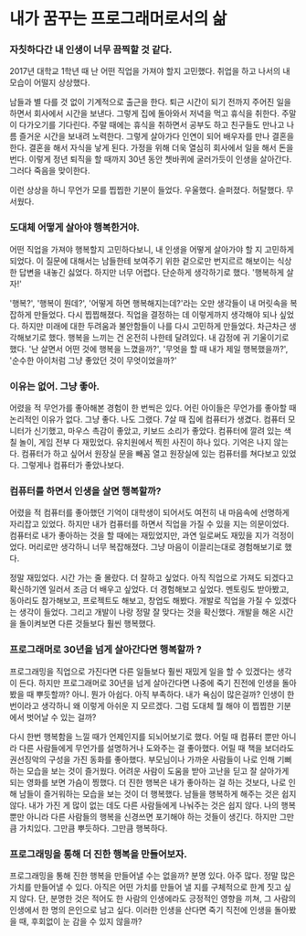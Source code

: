 # 내가 꿈꾸는 프로그래머로서의 삶

### 자칫하다간 내 인생이 너무 끔찍할 것 같다.
2017년 대학교 1학년 때 난 어떤 직업을 가져야 할지 고민했다. 취업을 하고 나서의 내 모습이 어떨지 상상했다. 

남들과 별 다를 것 없이 기계적으로 출근을 한다. 퇴근 시간이 되기 전까지 주어진 일을 하면서 회사에서 시간을 보낸다. 그렇게 집에 돌아와서 저녁을 먹고 휴식을 취한다. 주말이 다가오기를 기다린다. 주말 때에는 휴식을 취하면서 공부도 하고 친구들도 만나고 나름 즐거운 시간을 보내려 노력한다. 그렇게 살아가다 인연이 되어 배우자를 만나 결혼을 한다. 결혼을 해서 자식을 낳게 된다. 가정을 위해 더욱 열심히 회사에서 일을 해서 돈을 번다. 이렇게 정년 퇴직을 할 때까지 30년 동안 쳇바퀴에 굴러가듯이 인생을 살아간다. 그러다 죽음을 맞이한다.

이런 상상을 하니 무언가 모를 찝찝한 기분이 들었다. 우울했다. 슬퍼졌다. 허탈했다. 무서웠다. 

### 도대체 어떻게 살아야 행복한거야.
어떤 직업을 가져야 행복할지 고민하다보니, 내 인생을 어떻게 살아가야 할 지 고민하게 되었다. 이 질문에 대해서는 남들한테 보여주기 위한 겉으로만 번지르르 해보이는 식상한 답변을 내놓긴 싫었다. 하지만 너무 어렵다. 단순하게 생각하기로 했다. '행복하게 살자!'

'행복?', '행복이 뭔데?', '어떻게 하면 행복해지는데?'라는 오만 생각들이 내 머릿속을 복잡하게 만들었다. 다시 찝찝해졌다. 직업을 결정하는 데 이렇게까지 생각해야 되나 싶었다. 하지만 미래에 대한 두려움과 불안함들이 나를 다시 고민하게 만들었다. 차근차근 생각해보기로 했다. 행복을 느끼는 건 온전히 나한테 달려있다. 내 감정에 귀 기울이기로 했다. '난 살면서 어떤 것에 행복을 느꼈을까?', '무엇을 할 때 내가 제일 행복했을까?', '순수한 아이처럼 그냥 좋았던 것이 무엇이었을까?'

### 이유는 없어. 그냥 좋아. 
어렸을 적 무언가를 좋아해본 경험이 한 번씩은 있다. 어린 아이들은 무언가를 좋아할 때 논리적인 이유가 없다. 그냥 좋다. 나도 그랬다. 7살 때 집에 컴퓨터가 생겼다. 컴퓨터 모니터가 신기했고, 마우스 촉감이 좋았고, 키보드 소리가 좋았다. 컴퓨터에 깔려 있는 색칠 놀이, 게임 전부 다 재밌었다. 유치원에서 찍힌 사진이 하나 있다. 기억은 나지 않는다. 컴퓨터가 하고 싶어서 원장실 문을 빼꼼 열고 원장실에 있는 컴퓨터를 쳐다보고 있었다. 그렇게나 컴퓨터가 좋았나보다. 

### 컴퓨터를 하면서 인생을 살면 행복할까?
어렸을 적 컴퓨터를 좋아했던 기억이 대학생이 되어서도 여전히 내 마음속에 선명하게 자리잡고 있었다. 하지만 내가 컴퓨터를 하면서 직업을 가질 수 있을 지는 의문이었다. 컴퓨터로 내가 좋아하는 것을 할 때에는 재밌었지만, 과연 일로써도 재밌을 지가 걱정이었다. 머리로만 생각하니 너무 복잡해졌다. 그냥 마음이 이끌리는대로 경험해보기로 했다.

정말 재밌었다. 시간 가는 줄 몰랐다. 더 잘하고 싶었다. 아직 직업으로 가져도 되겠다고 확신하기엔 일러서 조금 더 배우고 싶었다. 더 경험해보고 싶었다. 멘토링도 받아봤고, 동아리도 참가해보고, 프로젝트도 해보고, 창업도 해봤다. 개발로 직업을 가질 수 있겠다는 생각이 들었다. 그리고 개발이 나랑 정말 잘 맞다는 것을 확신했다. 개발을 해온 시간을 돌이켜보면 다른 것들보다 훨씬 행복했다. 

### 프로그래머로 30년을 넘게 살아간다면 행복할까 ?
프로그래밍을 직업으로 가진다면 다른 일들보다 훨씬 재밌게 일을 할 수 있겠다는 생각이 든다. 하지만 프로그래머로 30년을 넘게 살아간다면 나중에 죽기 진전에 인생을 돌아봤을 때 뿌듯할까? 아니. 뭔가 아쉽다. 아직 부족하다. 내가 욕심이 많은걸까? 인생이 한 번이라고 생각하니 왜 이렇게 아쉬운 지 모르겠다. 그럼 도대체 뭘 해야 이 찝찝한 기분에서 벗어날 수 있는 걸까?

다시 한번 행복함을 느낄 때가 언제인지를 되뇌어보기로 했다. 어릴 때 컴퓨터 뿐만 아니라 다른 사람들에게 무언가를 설명하거나 도와주는 걸 좋아했다. 어릴 때 책을 보더라도 권선징악의 구성을 가진 동화를 좋아했다. 부모님이나 가까운 사람들이 나로 인해 기뻐하는 모습을 보는 것이 즐거웠다. 어려운 사람이 도움을 받아 고난을 딛고 잘 살아가게 되는 영화를 보면 가슴이 찡했다. 더 진한 행복은 내가 좋아하는 걸 하는 것보다, 나로 인해 남들이 즐거워하는 모습을 보는 것이 더 행복했다. 남들을 행복하게 해주는 것은 쉽지 않다. 내가 가진 게 많이 없는 데도 다른 사람들에게 나눠주는 것은 쉽지 않다. 나의 행복 뿐만 아니라 다른 사람들의 행복을 신경쓰면 포기해야 하는 것들이 생긴다. 하지만 그만큼 가치있다. 그만큼 뿌듯하다. 그만큼 행복하다.

### 프로그래밍을 통해 더 진한 행복을 만들어보자.
프로그래밍을 통해 진한 행복을 만들어낼 수는 없을까? 분명 있다. 아주 많다. 정말 많은 가치를 만들어낼 수 있다. 아직은 어떤 가치를 만들어 낼 지를 구체적으로 한계 짓고 싶지 않다. 단, 분명한 것은 적어도 한 사람의 인생에라도 긍정적인 영향을 끼쳐, 그 사람의 인생에서 한 명의 은인으로 남고 싶다. 이러한 인생을 산다면 죽기 직전에 인생을 돌아봤을 때, 후회없이 눈 감을 수 있지 않을까?